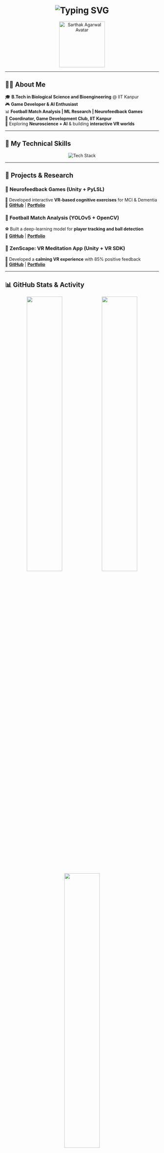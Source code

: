 <!-- Cool Animated Header -->
<h1 align="center">
  <img src="https://readme-typing-svg.herokuapp.com?font=Fira+Code&size=28&pause=1000&color=36BCF7&width=600&lines=Hi+there+%F0%9F%91%8B%2C+I'm+Sarthak+Agarwal!;B.Tech+Student+at+IIT+Kanpur;AI+%7C+Game+Dev+%7C+VR+%7C+ML+%7C+BioTech+Innovator" alt="Typing SVG" />
</h1>

<!-- Avatar -->
<p align="center">
  <img src="https://github.com/void-sarthak.png" width="150" height="150" alt="Sarthak Agarwal Avatar">
</p>

---

## **👨‍💻 About Me**
🎓 **B.Tech in Biological Science and Bioengineering** @ IIT Kanpur  
🎮 **Game Developer & AI Enthusiast**  
📊 **Football Match Analysis | ML Research | Neurofeedback Games**  
🚀 **Coordinator, Game Development Club, IIT Kanpur**  
🧠 Exploring **Neuroscience + AI** & building **interactive VR worlds**  

---

## **🔬 My Technical Skills**
<p align="center">
  <img src="https://skillicons.dev/icons?i=python,cpp,unity,cs,opencv,pytorch,tensorflow,git,linux,github" alt="Tech Stack">
</p>

---

## **🚀 Projects & Research**
### 🔹 **Neurofeedback Games (Unity + PyLSL)**
🔬 Developed interactive **VR-based cognitive exercises** for MCI & Dementia  
🔗 **[GitHub](https://github.com/void-sarthak)** | **[Portfolio](https://void-sarthak.github.io/Portfolio)**

### 🔹 **Football Match Analysis (YOLOv5 + OpenCV)**
⚽ Built a deep-learning model for **player tracking and ball detection**  
🔗 **[GitHub](https://github.com/void-sarthak)** | **[Portfolio](https://void-sarthak.github.io/Portfolio)**

### 🔹 **ZenScape: VR Meditation App (Unity + VR SDK)**
🧘 Developed a **calming VR experience** with 85% positive feedback  
🔗 **[GitHub](https://github.com/void-sarthak)** | **[Portfolio](https://void-sarthak.github.io/Portfolio)**

---

## **📊 GitHub Stats & Activity**
<p align="center">
  <img src="https://github-readme-stats.vercel.app/api?username=void-sarthak&show_icons=true&theme=tokyonight" width="48%">
  <img src="https://github-readme-streak-stats.herokuapp.com/?user=void-sarthak&theme=tokyonight" width="48%">
</p>

<p align="center">
  <img src="https://github-readme-stats.vercel.app/api/top-langs/?username=void-sarthak&layout=compact&theme=tokyonight" width="48%">
</p>

---

## **🌎 Connect with Me**
<p align="center">
  <a href="https://www.linkedin.com/in/void-sarthak-agarwal">
    <img src="https://img.shields.io/badge/-LinkedIn-0077B5?style=flat-square&logo=linkedin&logoColor=white">
  </a>
  <a href="https://github.com/void-sarthak">
    <img src="https://img.shields.io/badge/-GitHub-181717?style=flat-square&logo=github">
  </a>
  <a href="https://void-sarthak.github.io/Portfolio">
    <img src="https://img.shields.io/badge/-Portfolio-ff69b4?style=flat-square">
  </a>
</p>

---

## **✨ Fun Fact**
💡 _Did you know?_ I built a **game anti-cheat framework** with 83% accuracy! 🎮

---

<p align="center">
  <img src="https://komarev.com/ghpvc/?username=void-sarthak&color=blue" alt="Profile Views">
</p>
